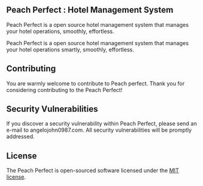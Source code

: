 
## Peach Perfect : Hotel Management System


Peach Perfect is a open source hotel management system that manages your hotel operations, smoothly, effortless. 

Peach Perfect is a open source hotel management system that manages your hotel operations smartly, smoothly, effortless.


## Contributing

You are warmly welcome to contribute to Peach perfect. Thank you for considering contributing to the Peach Perfect!


## Security Vulnerabilities

If you discover a security vulnerability within Peach Perfect, please send an e-mail to angelojohn0987.com. All security vulnerabilities will be promptly addressed.

## License

The Peach Perfect is open-sourced software licensed under the [MIT license](https://opensource.org/licenses/MIT).
